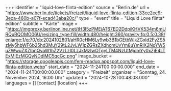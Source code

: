 +++
identifier = "liquid-love-flinta-edition"
source = "Berlin.de"
url = "https://www.berlin.de/tickets/freizeit/liquid-love-flinta-edition-33ce2ce9-3eca-460b-a07f-ecad43aba20c/"
type = "event"
title = "Liquid Love flinta* edition"
subtitle = "Karte"
image = "https://imgproxy.berlinonline.net/tH3I5zPMEjAT67ED2DdpiKHVK534m6mURQuRQOMO06U/resizing_type:fill/width:480/height:360/gravity:fp:0.5:0.38/enlarge:1/q:70/cb:2024102801/aHR0cHM6Ly9wb3B1bGEtbWlkZGxld2FyZS5zMy5hbWF6b25hd3MuY29tL2JvLW1pZGRsZXdhcmUvYm8uYmRlX2NoYW5uZWwuZXZlbnQvaW1hZ2VzLzI0LzJkMzIwOTgyLTM4NzUtMjdmYy0xZjE4LTExMjEzMGQyNDdlMC5qcGc.png"
image_bucket = "https://storage.googleapis.com/fem-readup.appspot.com/liquid-love-flinta-edition.webp"
start_date = "2024-11-24T00:00:00.000"
end_date = "2024-11-24T00:00:00.000"
category = "Freizeit"
organizer = "Sonntag, 24. November 2024, 16:00 Uhr"
updated = "2024-10-28T00:48:08.000"
languages = []
[contact]
[location]
+++
